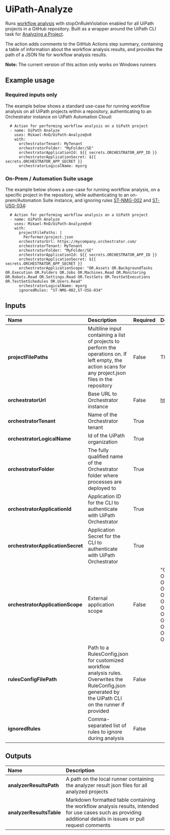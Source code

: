 # UiPath-Analyze
Runs [workflow analysis](https://docs.uipath.com/studio/standalone/2023.10/user-guide/about-workflow-analyzer) with stopOnRuleViolation enabled for all UiPath projects in a GitHub repository. Built as a wrapper around the UiPath CLI task for [Analyzing a Project](https://docs.uipath.com/test-suite/automation-cloud/latest/user-guide/analyzing-a-project).

The action adds comments to the GitHub Actions step summary, containing a table of information about the workflow analysis results, and provides the path of a JSON file for workflow analysis results.

**Note:** The current version of this action only works on Windows runners

## Example usage

### Required inputs only

The example below shows a standard use-case for running workflow analysis on all UiPath projects within a repository, authenticating to an Orchestrator instance on UiPath Automation Cloud:

      # Action for performing workflow analysis on a UiPath project
      - name: UiPath Analyze
        uses: Mikael-RnD/UiPath-Analyze@v0
        with:
          orchestratorTenant: MyTenant
          orchestratorFolder: "MyFolder/SE"
          orchestratorApplicationId: ${{ secrets.ORCHESTRATOR_APP_ID }}
          orchestratorApplicationSecret: ${{ secrets.ORCHESTRATOR_APP_SECRET }}
          orchestratorLogicalName: myorg

### On-Prem / Automation Suite usage

The example below shows a use-case for running workflow analysis, on a specific project in the repository, while authenticating to an on-prem/Automation Suite instance, and ignoring rules [ST-NMG-002](https://docs.uipath.com/studio/standalone/2023.4/user-guide/st-nmg-002) and [ST-USG-034](https://docs.uipath.com/studio/standalone/2023.4/user-guide/st-usg-034):

      # Action for performing workflow analysis on a UiPath project
      - name: UiPath Analyze
        uses: Mikael-RnD/UiPath-Analyze@v0
        with:
          projectFilePaths: |
            Performer/project.json
          orchestratorUrl: https://mycompany.orchestrator.com/
          orchestratorTenant: MyTenant
          orchestratorFolder: "MyFolder/SE"
          orchestratorApplicationId: ${{ secrets.ORCHESTRATOR_APP_ID }}
          orchestratorApplicationSecret: ${{ secrets.ORCHESTRATOR_APP_SECRET }}
          orchestratorApplicationScope: "OR.Assets OR.BackgroundTasks OR.Execution OR.Folders OR.Jobs OR.Machines.Read OR.Monitoring OR.Robots.Read OR.Settings.Read OR.TestSets OR.TestSetExecutions OR.TestSetSchedules OR.Users.Read"
          orchestratorLogicalName: myorg
          ignoredRules: "ST-NMG-002,ST-USG-034"


## Inputs
|Name|Description|Required|Default value|
|:--|:--|:--|:--|
|**projectFilePaths**|Multiline input containing a list of projects to perform the operations on. If left empty, the action scans for any project.json files in the repository|False|TheProject/project.json|
|**orchestratorUrl**|Base URL to Orchestrator instance|False|https://cloud.uipath.com/|
|**orchestratorTenant**|Name of the Orchestrator tenant|True||
|**orchestratorLogicalName**|Id of the UiPath organization|True||
|**orchestratorFolder**|The fully qualified name of the Orchestrator folder where processes are deployed to|True||
|**orchestratorApplicationId**|Application ID for the CLI to authenticate with UiPath Orchestrator|True||
|**orchestratorApplicationSecret**|Application Secret for the CLI to authenticate with UiPath Orchestrator|True||
|**orchestratorApplicationScope**|External application scope|False|"OR.Assets OR.BackgroundTasks OR.Execution OR.Folders OR.Jobs OR.Machines.Read OR.Monitoring OR.Robots.Read OR.Settings.Read OR.TestSets OR.TestSetExecutions OR.TestSetSchedules OR.Users.Read"|
|**rulesConfigFilePath**|Path to a RulesConfig.json for customized workflow analysis rules. Overwrites the RuleConfig.json generated by the UiPath CLI on the runner if provided|False||
|**ignoredRules**|Comma-separated list of rules to ignore during analysis|False||

## Outputs
|Name|Description|
|:--|:--|
|**analyzerResultsPath**|A path on the local runner containing the analyzer result json files for all analyzed projects|
|**analyzerResultsTable**|Markdown formatted table containing the workflow analysis results, intended for use cases such as providing additional details in issues or pull request comments|
